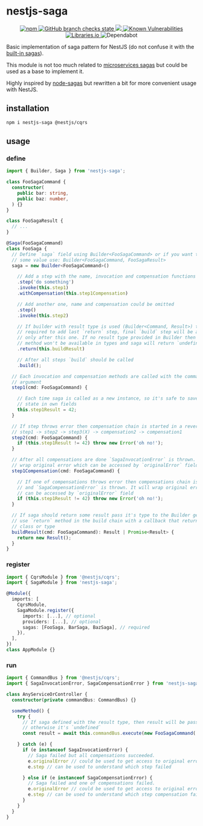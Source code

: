 # nestjs-saga

<p align="center">
  <a href="https://www.npmjs.com/package/nestjs-saga">
    <img alt="npm" src="https://img.shields.io/npm/v/nestjs-saga" />
  </a>
  <a href="https://github.com/iamolegga/nestjs-saga/actions">
    <img alt="GitHub branch checks state" src="https://badgen.net/github/checks/iamolegga/nestjs-saga" />
  </a>
  <a href="https://codeclimate.com/github/iamolegga/nestjs-saga/test_coverage">
    <img src="https://api.codeclimate.com/v1/badges/6dccfddb7042674eb005/test_coverage" />
  </a>
  <a href="https://snyk.io/test/github/iamolegga/nestjs-saga">
    <img alt="Known Vulnerabilities" src="https://snyk.io/test/github/iamolegga/nestjs-saga/badge.svg" />
  </a>
  <a href="https://libraries.io/npm/nestjs-saga">
    <img alt="Libraries.io" src="https://img.shields.io/librariesio/release/npm/nestjs-saga">
  </a>
  <img alt="Dependabot" src="https://badgen.net/github/dependabot/iamolegga/nestjs-saga">
</p>

Basic implementation of saga pattern for NestJS (do not confuse it with the [built-in sagas](https://docs.nestjs.com/recipes/cqrs#sagas)).

This module is not too much related to [microservices sagas](https://microservices.io/patterns/data/saga.html) but could be used as a base to implement it.

Highly inspired by [node-sagas](https://github.com/SlavaPanevskiy/node-sagas) but rewritten a bit for more convenient usage with NestJS.

## installation

```sh
npm i nestjs-saga @nestjs/cqrs
```

## usage

### define

```ts
import { Builder, Saga } from 'nestjs-saga';

class FooSagaCommand {
  constructor(
    public bar: string,
    public baz: number,
  ) {}
}

class FooSagaResult {
  // ...
}

@Saga(FooSagaCommand)
class FooSaga {
  // Define `saga` field using Builder<FooSagaCommand> or if you want to return
  // some value use: Builder<FooSagaCommand, FooSagaResult>
  saga = new Builder<FooSagaCommand>()

    // Add a step with the name, invocation and compensation functions
    .step('do something')
    .invoke(this.step1)
    .withCompensation(this.step1Compensation)

    // Add another one, name and compensation could be omitted
    .step()
    .invoke(this.step2)

    // If builder with result type is used (Builder<Command, Result>) then it's
    // required to add last `return` step, final `build` step will be available
    // only after this one. If no result type provided in Builder then this
    // method won't be available in types and saga will return `undefined`
    .return(this.buildResult)

    // After all steps `build` should be called
    .build();

  // Each invocation and compensation methods are called with the command as an
  // argument
  step1(cmd: FooSagaCommand) {

    // Each time saga is called as a new instance, so it's safe to save it's
    // state in own fields
    this.step1Result = 42;
  }

  // If step throws error then compensation chain is started in a reverse order:
  // step1 -> step2 -> step3(X) -> compensation2 -> compensation1
  step2(cmd: FooSagaCommand) {
    if (this.step1Result != 42) throw new Error('oh no!');
  }

  // After all compensations are done `SagaInvocationError` is thrown. It will
  // wrap original error which can be accessed by `originalError` field
  step1Compensation(cmd: FooSagaCommand) {

    // If one of compensations throws error then compensations chain is stopped
    // and `SagaCompensationError` is thrown. It will wrap original error which
    // can be accessed by `originalError` field
    if (this.step1Result != 42) throw new Error('oh no!');
  }

  // If saga should return some result pass it's type to the Builder generic and
  // use `return` method in the build chain with a callback that returns this
  // class or type
  buildResult(cmd: FooSagaCommand): Result | Promise<Result> {
    return new Result();
  }
}
```

### register

```ts
import { CqrsModule } from '@nestjs/cqrs';
import { SagaModule } from 'nestjs-saga';

@Module({
  imports: [
    CqrsModule,
    SagaModule.register({
      imports: [...], // optional
      providers: [...], // optional
      sagas: [FooSaga, BarSaga, BazSaga], // required
    }),
  ],
})
class AppModule {}
```

### run

```ts
import { CommandBus } from '@nestjs/cqrs';
import { SagaInvocationError, SagaCompensationError } from 'nestjs-saga';

class AnyServiceOrController {
  constructor(private commandBus: CommandBus) {}

  someMethod() {
    try {
      // If saga defined with the result type, then result will be passed,
      // otherwise it's `undefined`
      const result = await this.commandBus.execute(new FooSagaCommand(...args));

    } catch (e) {
      if (e instanceof SagaInvocationError) {
        // Saga failed but all compensations succeeded.
        e.originalError // could be used to get access to original error
        e.step // can be used to understand which step failed

      } else if (e instanceof SagaCompensationError) {
        // Saga failed and one of compensations failed.
        e.originalError // could be used to get access to original error
        e.step // can be used to understand which step compensation failed
      }
    }
  }
}
```
